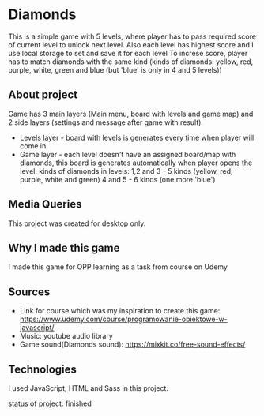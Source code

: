 # Diamonds
This is a simple game with 5 levels, where player has to pass required score of current level to unlock next level. Also each level has highest score and I use local storage to set and save it for each level
To increse score, player has to match diamonds with the same kind (kinds of diamonds: yellow, red, purple, white, green and blue (but 'blue' is only in 4 and 5 levels))

## About project
Game has 3 main layers (Main menu, board with levels and game map) and 2 side layers (settings and message after game with result).
* Levels layer - board with levels is generates every time when player will come in
* Game layer - each level doesn't have an assigned board/map with diamonds, this board is generates automatically when player opens the level.
kinds of diamonds in levels:
1,2 and 3 - 5 kinds (yellow, red, purple, white and green)
4 and 5 - 6 kinds (one more 'blue')

## Media Queries
This project was created for desktop only. 

## Why I made this game 
I made this game for OPP learning as a task from course on Udemy

## Sources
* Link for course which was my inspiration to create this game: https://www.udemy.com/course/programowanie-obiektowe-w-javascript/
* Music: youtube audio library 
* Game sound(Diamonds sound): https://mixkit.co/free-sound-effects/

## Technologies
I used JavaScript, HTML and Sass in this project.

status of project: finished 
